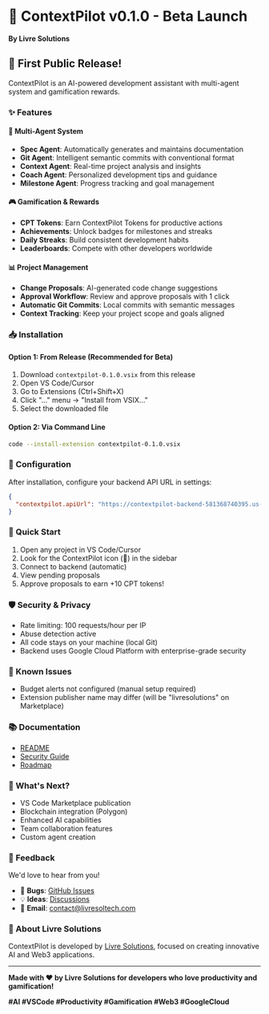 # 🎉 ContextPilot v0.1.0 - Beta Launch

**By Livre Solutions**

## 🚀 First Public Release!

ContextPilot is an AI-powered development assistant with multi-agent system and gamification rewards.

### ✨ Features

#### 🤖 Multi-Agent System
- **Spec Agent**: Automatically generates and maintains documentation
- **Git Agent**: Intelligent semantic commits with conventional format
- **Context Agent**: Real-time project analysis and insights
- **Coach Agent**: Personalized development tips and guidance
- **Milestone Agent**: Progress tracking and goal management

#### 🎮 Gamification & Rewards
- **CPT Tokens**: Earn ContextPilot Tokens for productive actions
- **Achievements**: Unlock badges for milestones and streaks
- **Daily Streaks**: Build consistent development habits
- **Leaderboards**: Compete with other developers worldwide

#### 📊 Project Management
- **Change Proposals**: AI-generated code change suggestions
- **Approval Workflow**: Review and approve proposals with 1 click
- **Automatic Git Commits**: Local commits with semantic messages
- **Context Tracking**: Keep your project scope and goals aligned

### 📥 Installation

#### Option 1: From Release (Recommended for Beta)
1. Download `contextpilot-0.1.0.vsix` from this release
2. Open VS Code/Cursor
3. Go to Extensions (Ctrl+Shift+X)
4. Click "..." menu → "Install from VSIX..."
5. Select the downloaded file

#### Option 2: Via Command Line
```bash
code --install-extension contextpilot-0.1.0.vsix
```

### 🔧 Configuration

After installation, configure your backend API URL in settings:

```json
{
  "contextpilot.apiUrl": "https://contextpilot-backend-581368740395.us-central1.run.app"
}
```

### 🎯 Quick Start

1. Open any project in VS Code/Cursor
2. Look for the ContextPilot icon (🚀) in the sidebar
3. Connect to backend (automatic)
4. View pending proposals
5. Approve proposals to earn +10 CPT tokens!

### 🛡️ Security & Privacy

- Rate limiting: 100 requests/hour per IP
- Abuse detection active
- All code stays on your machine (local Git)
- Backend uses Google Cloud Platform with enterprise-grade security

### 🐛 Known Issues

- Budget alerts not configured (manual setup required)
- Extension publisher name may differ (will be "livresolutions" on Marketplace)

### 📚 Documentation

- [README](https://github.com/fsegall/gcloud_contextpilot/blob/main/extension/README.md)
- [Security Guide](https://github.com/fsegall/gcloud_contextpilot/blob/main/SECURITY.md)
- [Roadmap](https://github.com/fsegall/gcloud_contextpilot/blob/main/ROADMAP.md)

### 🎉 What's Next?

- VS Code Marketplace publication
- Blockchain integration (Polygon)
- Enhanced AI capabilities
- Team collaboration features
- Custom agent creation

### 🙏 Feedback

We'd love to hear from you!

- 🐛 **Bugs**: [GitHub Issues](https://github.com/fsegall/gcloud_contextpilot/issues)
- 💡 **Ideas**: [Discussions](https://github.com/fsegall/gcloud_contextpilot/discussions)
- 📧 **Email**: contact@livresoltech.com

### 🏢 About Livre Solutions

ContextPilot is developed by [Livre Solutions](https://livre.solutions), focused on creating innovative AI and Web3 applications.

---

**Made with ❤️ by Livre Solutions for developers who love productivity and gamification!**

**#AI #VSCode #Productivity #Gamification #Web3 #GoogleCloud**

